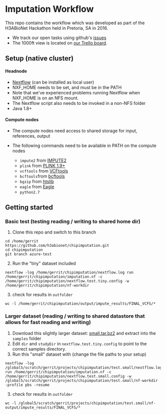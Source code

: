 # Imputation Workflow

This repo contains the workflow which was developed as part of
the H3ABioNet Hackathon held in Pretoria, SA in 2016.
 - We track our open tasks using github's [issues](https://github.com/h3abionet/chipimputation/issues)
 - The 1000ft view is located on [our Trello board](https://trello.com/b/Dp08chq7/stream-d-imputation-and-phasing).

## Setup (native cluster)

#### Headnode
  - [Nextflow](https://www.nextflow.io/) (can be installed as local user)
   - NXF_HOME needs to be set, and must be in the PATH
   - Note that we've experienced problems running Nextflow when NXF_HOME is on an NFS mount.
   - The Nextflow script also needs to be invoked in a non-NFS folder
  - Java 1.8+

#### Compute nodes

- The compute nodes need access to shared storage for input, references, output
- The following commands need to be available in PATH on the compute nodes

  - `impute2` from [IMPUTE2](http://mathgen.stats.ox.ac.uk/impute/impute_v2.html)
  - `plink` from [PLINK 1.9+](https://www.cog-genomics.org/plink2)
  - `vcftools` from [VCFtools](https://vcftools.github.io/index.html)
  - `bcftools`from [bcftools](https://samtools.github.io/bcftools/bcftools.html)
  - `bgzip` from [htslib](http://www.htslib.org)
  - `eagle` from [Eagle](https://data.broadinstitute.org/alkesgroup/Eagle/)
  - `python2.7`

## Getting started

### Basic test (testing reading / writing to shared home dir)
 1. Clone this repo and switch to this branch
```
cd /home/gerrit
https://github.com/h3abionet/chipimputation.git 
cd chipimputation
git branch azure-test
```

 2. Run the "tiny" dataset included
```
nextflow -log /home/gerrit/chipimputation/nextflow.log run /home/gerrit/chipimputation/imputation.nf -c /home/gerrit/chipimputation/nextflow.test.tiny.config -w /home/gerrit/chipimputation/nf-workdir
```
 3. check for results in `outfolder`
```
wc -l /home/gerrit/chipimputation/output/impute_results/FINAL_VCFS/*
```

### Larger dataset (reading / writing to shared datastore that allows for fast reading and writing) 
 1. Download this slightly larger dataset: [small.tar.bz2](https://goo.gl/cYk51U) and extract into the `samples` folder
 2. Edit `dir` and `studyDir` in `nextflow.test.tiny.config` to point to the correct samples directory. 
 2. Run this "small" dataset with (change the file paths to your setup)
```
nextflow -log /global5/scratch/gerrit/projects/chipimputation/test.small/nextflow.log run /home/gerrit/chipimputation/imputation.nf -c /home/gerrit/chipimputation/nextflow.test.small.config -w /global5/scratch/gerrit/projects/chipimputation/test.small/nf-workdir -profile pbs -resume
```
 3. check for results in `outfolder`
```
wc -l /global5/scratch/gerrit/projects/chipimputation/test.small/nf-output/impute_results/FINAL_VCFS/*
```

